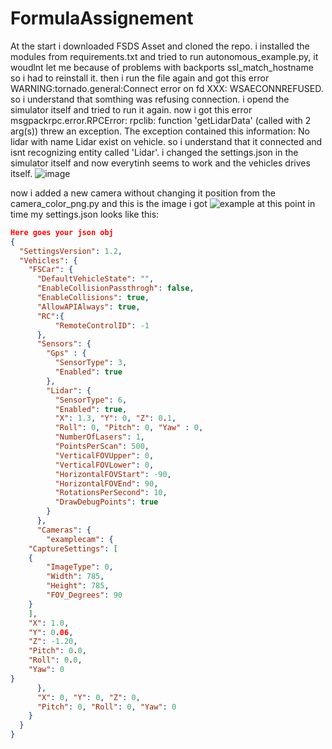 # FormulaAssignement
At the start i downloaded FSDS Asset and cloned the repo.
i installed the modules from requirements.txt and tried to run autonomous_example.py, it woudlnt let me because of problems with backports ssl_match_hostname so i had to reinstall it.
then i run the file again and got this error WARNING:tornado.general:Connect error on fd XXX: WSAECONNREFUSED. so i understand that somthing was refusing connection. i opend the simulator itself and tried to run it again.
now i got this error msgpackrpc.error.RPCError: rpclib: function 'getLidarData' (called with 2 arg(s)) threw an exception. The exception contained this information: No lidar with name Lidar exist on vehicle. so i understand that it connected and isnt recognizing entity called 'Lidar'. i changed the settings.json in the simulator itself and now everytinh seems to work and the vehicles drives itself.
![image](https://github.com/user-attachments/assets/a198c87c-75ae-43b7-b32a-4dc542351bbf)

now i added a new camera without changing it position from the camera_color_png.py and this is the image i got
![example](https://github.com/user-attachments/assets/8ca7f901-906f-4b0b-9cf1-5bf5a00eb9b8)
at this point in time my settings.json looks like this:
```json
Here goes your json obj
{
  "SettingsVersion": 1.2,
  "Vehicles": {
    "FSCar": {
      "DefaultVehicleState": "",
      "EnableCollisionPassthrogh": false,
      "EnableCollisions": true,
      "AllowAPIAlways": true,
      "RC":{
          "RemoteControlID": -1
      },
      "Sensors": {
        "Gps" : {
          "SensorType": 3,
          "Enabled": true
        },
        "Lidar": {
          "SensorType": 6,
          "Enabled": true,
          "X": 1.3, "Y": 0, "Z": 0.1,
          "Roll": 0, "Pitch": 0, "Yaw" : 0,
          "NumberOfLasers": 1,
          "PointsPerScan": 500,
          "VerticalFOVUpper": 0,
          "VerticalFOVLower": 0,
          "HorizontalFOVStart": -90,
          "HorizontalFOVEnd": 90,
          "RotationsPerSecond": 10,
          "DrawDebugPoints": true
        }
      },
      "Cameras": {
        "examplecam": {
    "CaptureSettings": [
    {
        "ImageType": 0,
        "Width": 785,
        "Height": 785,
        "FOV_Degrees": 90
    }
    ],
    "X": 1.0,
    "Y": 0.06,
    "Z": -1.20,
    "Pitch": 0.0,
    "Roll": 0.0,
    "Yaw": 0
}
      },
      "X": 0, "Y": 0, "Z": 0,
      "Pitch": 0, "Roll": 0, "Yaw": 0
    }
  }
}
```
